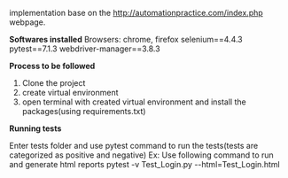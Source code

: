 implementation base on the http://automationpractice.com/index.php webpage.

**Softwares installed**
Browsers: chrome, firefox
selenium==4.4.3
pytest==7.1.3
webdriver-manager==3.8.3

**Process to be followed**

1. Clone the project
2. create virtual environment 
3. open terminal with created virtual environment and install the packages(using requirements.txt)

**Running tests**

Enter tests folder and use pytest command to run the tests(tests are categorized as positive and negative)
Ex: Use following command to run and generate html reports
pytest -v Test_Login.py --html=Test_Login.html
